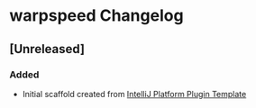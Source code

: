 <!-- Keep a Changelog guide -> https://keepachangelog.com -->

# warpspeed Changelog

## [Unreleased]
### Added
- Initial scaffold created from [IntelliJ Platform Plugin Template](https://github.com/JetBrains/intellij-platform-plugin-template)
